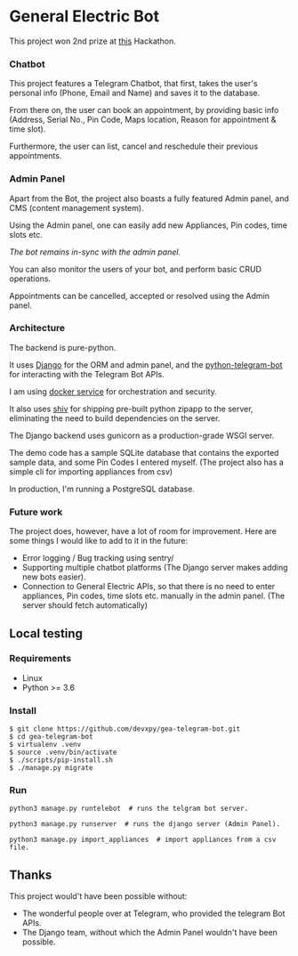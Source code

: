 # General Electric Bot

This project won 2nd prize at [this](https://www.hackerearth.com/challenges/hackathon/gea-hackathon18-1/) Hackathon.

### Chatbot

This project features a Telegram Chatbot, that first, takes the user's personal info (Phone, Email and Name) and saves it to the database.

From there on, the user can book an appointment, by providing basic info (Address, Serial No., Pin Code, Maps location, Reason for appointment & time slot).

Furthermore, the user can list, cancel and reschedule their previous appointments.

### Admin Panel

Apart from the Bot, the project also boasts a fully featured Admin panel, and CMS (content management system).

Using the Admin panel, one can easily add new Appliances, Pin codes, time slots etc. 

*The bot remains in-sync with the admin panel.*

You can also monitor the users of your bot, and perform basic CRUD operations.

Appointments can be cancelled, accepted or resolved using the Admin panel. 

### Architecture

The backend is pure-python. 

It uses [Django](https://www.djangoproject.com/) for the ORM and admin panel,
and the [python-telegram-bot](https://github.com/python-telegram-bot/python-telegram-bot) for interacting with the Telegram Bot APIs.

I am using [docker service](https://docs.docker.com/engine/reference/commandline/service/) for orchestration and security.

It also uses [shiv](https://github.com/linkedin/shiv) for shipping pre-built python zipapp to the server,
eliminating the need to build dependencies on the server.
  
The Django backend uses gunicorn as a production-grade WSGI server.

The demo code has a sample SQLite database that contains the exported sample data, and some Pin Codes I entered myself.
(The project also has a simple cli for importing appliances from csv)

In production, I'm running a PostgreSQL database.

### Future work

The project does, however, have a lot of room for improvement. 
Here are some things I would like to add to it in the future:

- Error logging / Bug tracking using sentry/
- Supporting multiple chatbot platforms (The Django server makes adding new bots easier).
- Connection to General Electric APIs, so that there is no need to enter appliances, Pin codes, time slots etc. manually in the admin panel. (The server should fetch automatically)

## Local testing

### Requirements

- Linux
- Python >= 3.6 

### Install

```
$ git clone https://github.com/devxpy/gea-telegram-bot.git
$ cd gea-telegram-bot
$ virtualenv .venv
$ source .venv/bin/activate
$ ./scripts/pip-install.sh
$ ./manage.py migrate
```

### Run

```
python3 manage.py runtelebot  # runs the telgram bot server.

python3 manage.py runserver  # runs the django server (Admin Panel).

python3 manage.py import_appliances  # import appliances from a csv file.
```

## Thanks

This project would't have been possible without: 

- The wonderful people over at Telegram, who provided the telegram Bot APIs.
- The Django team, without which the Admin Panel wouldn't have been possible.
